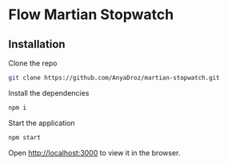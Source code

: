 # Flow Martian Stopwatch

## Installation

Clone the repo

```bash
git clone https://github.com/AnyaDroz/martian-stopwatch.git
```

Install the dependencies

```bash
npm i
```

Start the application

```bash
npm start
```

Open [http://localhost:3000](http://localhost:3000) to view it in the browser.
